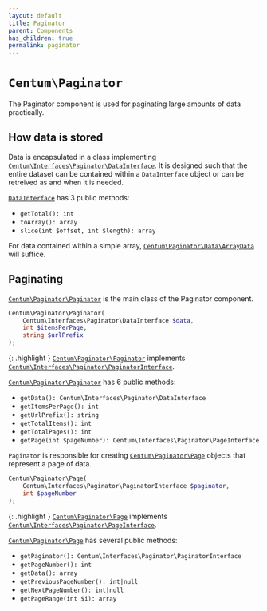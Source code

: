 ```yaml
---
layout: default
title: Paginator
parent: Components
has_children: true
permalink: paginator
---
```




# `Centum\Paginator`

The Paginator component is used for paginating large amounts of data practically.



## How data is stored

Data is encapsulated in a class implementing [`Centum\Interfaces\Paginator\DataInterface`](https://github.com/SidRoberts/centum/blob/main/src/Interfaces/Paginator/DataInterface.php).
It is designed such that the entire dataset can be contained within a `DataInterface` object or can be retreived as and when it is needed.

[`DataInterface`](https://github.com/SidRoberts/centum/blob/main/src/Interfaces/Paginator/DataInterface.php) has 3 public methods:

- `getTotal(): int`
- `toArray(): array`
- `slice(int $offset, int $length): array`

For data contained within a simple array, [`Centum\Paginator\Data\ArrayData`](https://github.com/SidRoberts/centum/blob/main/src/Paginator/Data/ArrayData.php) will suffice.



## Paginating

[`Centum\Paginator\Paginator`](https://github.com/SidRoberts/centum/blob/main/src/Paginator/Paginator.php) is the main class of the Paginator component.

```php
Centum\Paginator\Paginator(
    Centum\Interfaces\Paginator\DataInterface $data,
    int $itemsPerPage,
    string $urlPrefix
);
```

{: .highlight }
[`Centum\Paginator\Paginator`](https://github.com/SidRoberts/centum/blob/main/src/Paginator/Paginator.php) implements [`Centum\Interfaces\Paginator\PaginatorInterface`](https://github.com/SidRoberts/centum/blob/main/src/Interfaces/Paginator/PaginatorInterface.php).

[`Centum\Paginator\Paginator`](https://github.com/SidRoberts/centum/blob/main/src/Paginator/Paginator.php) has 6 public methods:

- `getData(): Centum\Interfaces\Paginator\DataInterface`
- `getItemsPerPage(): int`
- `getUrlPrefix(): string`
- `getTotalItems(): int`
- `getTotalPages(): int`
- `getPage(int $pageNumber): Centum\Interfaces\Paginator\PageInterface`

`Paginator` is responsible for creating [`Centum\Paginator\Page`](https://github.com/SidRoberts/centum/blob/main/src/Paginator/Page.php) objects that represent a page of data.

```php
Centum\Paginator\Page(
    Centum\Interfaces\Paginator\PaginatorInterface $paginator,
    int $pageNumber
);
```

{: .highlight }
[`Centum\Paginator\Page`](https://github.com/SidRoberts/centum/blob/main/src/Paginator/Page.php) implements [`Centum\Interfaces\Paginator\PageInterface`](https://github.com/SidRoberts/centum/blob/main/src/Interfaces/Paginator/PageInterface.php).

[`Centum\Paginator\Page`](https://github.com/SidRoberts/centum/blob/main/src/Paginator/Page.php) has several public methods:

- `getPaginator(): Centum\Interfaces\Paginator\PaginatorInterface`
- `getPageNumber(): int`
- `getData(): array`
- `getPreviousPageNumber(): int|null`
- `getNextPageNumber(): int|null`
- `getPageRange(int $i): array`

